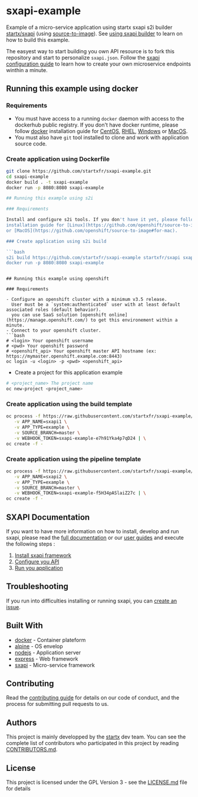 # sxapi-example

Example of a micro-service application using startx sxapi s2i builder [startx/sxapi](https://hub.docker.com/r/startx/sxapi) (using [source-to-image](https://github.com/openshift/source-to-image)).
See [using sxapi builder](https://github.com/startxfr/sxapi-core/blob/master/docs/guides/USE_docker.md#using-openshift) to learn on how to build this example.

The easyest way to start building you own API resource is to fork this repository and start to personalize `sxapi.json`. 
Follow the [sxapi configuration guide](https://github.com/startxfr/sxapi-core/blob/master/docs/guides/2.Configure.md) to learn
how to create your own microservice endpoints winthin a minute.


## Running this example using docker

### Requirements

- You must have access to a running `docker` daemon with access to the dockerhub public registry.
  If you don't have docker runtime, please follow [docker](https://docs.docker.com/)
  installation guide for [CentOS](https://docs.docker.com/install/linux/docker-ce/centos/), 
  [RHEL](https://docs.docker.com/install/linux/docker-ee/rhel/), 
  [Windows](https://docs.docker.com/docker-for-windows/install/)
  or [MacOS](https://docs.docker.com/docker-for-mac/install/).
- You must also have `git` tool installed to clone and work with application source code.

### Create application using Dockerfile

```bash
git clone https://github.com/startxfr/sxapi-example.git
cd sxapi-example
docker build . -t sxapi-example
docker run -p 8080:8080 sxapi-example

## Running this example using s2i

### Requirements

Install and configure s2i tools. If you don't have it yet, please follow [source-to-image](https://github.com/openshift/source-to-image)
installation guide for [Linux](https://github.com/openshift/source-to-image#for-linux), [Windows](https://github.com/openshift/source-to-image#for-Windows)
or [MacOS](https://github.com/openshift/source-to-image#for-mac).

### Create application using s2i build

```bash
s2i build https://github.com/startxfr/sxapi-example startxfr/sxapi sxapi-example
docker run -p 8080:8080 sxapi-example
```
```

## Running this example using openshift

### Requirements

- Configure an openshift cluster with a minimum v3.5 release. 
  User must be a `system:authenticated` user with at least default associated roles (default behavior). 
  you can use SaaS solution [openshift online](https://manage.openshift.com/) to get this environement within a minute.
- Connect to your openshift cluster.
```bash
# <login> Your openshift username
# <pwd> Your openshift password
# <openshift_api> Your openshift master API hostname (ex: https://mymaster.openshift.example.com:8443)
oc login -u <login> -p <pwd> <openshift_api>
```
- Create a project for this application example
```bash
# <project_name> The project name
oc new-project <project_name>
```

### Create application using the build template

```bash
oc process -f https://raw.githubusercontent.com/startxfr/sxapi-example/master/openshift-template-build.json \
   -v APP_NAME=sxapi1 \
   -v APP_TYPE=example \
   -v SOURCE_BRANCH=master \
   -v WEBHOOK_TOKEN=sxapi-example-e7h91Yka4p7qD24 | \
oc create -f -
```

### Create application using the pipeline template

```bash
oc process -f https://raw.githubusercontent.com/startxfr/sxapi-example/master/openshift-template-pipeline.json \
   -v APP_NAME=sxapi2 \
   -v APP_TYPE=example \
   -v SOURCE_BRANCH=master \
   -v WEBHOOK_TOKEN=sxapi-example-f5H34pASlaiZ27c | \
oc create -f -
```

## SXAPI Documentation

If you want to have more information on how to install, develop and run sxapi, please read the [full documentation](https://github.com/startxfr/sxapi-core/tree/master/docs/README.md) or our [user guides](https://github.com/startxfr/sxapi-core/tree/master/docs/guides/README.md) and execute the following steps :
1. [Install sxapi framework](https://github.com/startxfr/sxapi-core/tree/master/docs/guides/1.Install.md)
2. [Configure you API](https://github.com/startxfr/sxapi-core/tree/master/docs/guides/2.Configure.md)
3. [Run you application](https://github.com/startxfr/sxapi-core/tree/master/docs/guides/3.Run.md)

## Troubleshooting

If you run into difficulties installing or running sxapi, you can [create an issue](https://github.com/startxfr/sxapi-core/issues/new).

## Built With

* [docker](https://www.docker.com/) - Container plateform
* [alpine](https://alpinelinux.org/) - OS envelop
* [nodejs](https://nodejs.org) - Application server
* [express](http://expressjs.com) - Web framework
* [sxapi](https://github.com/startxfr/sxapi-core) - Micro-service framework

## Contributing

Read the [contributing guide](https://github.com/startxfr/sxapi-core/tree/master/docs/guides/5.Contribute.md) for details on our code of conduct, and the process for submitting pull requests to us.

## Authors

This project is mainly developped by the [startx](https://www.startx.fr) dev team. You can see the complete list of contributors who participated in this project by reading [CONTRIBUTORS.md](https://github.com/startxfr/sxapi-core/tree/master/docs/CONTRIBUTORS.md).

## License

This project is licensed under the GPL Version 3 - see the [LICENSE.md](https://github.com/startxfr/sxapi-core/tree/master/docs/LICENSE.md) file for details
